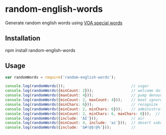 # random-english-words
Generate random english words using [VOA special words](https://simple.wikipedia.org/wiki/Wikipedia:VOA_Special_English_Word_Book)

## Installation
npm install random-english-words

## Usage
```js
var randomWords = require('random-english-words');

console.log(randomWords());                              // sugar
console.log(randomWords({minCount: 2}));                 // welcome date
console.log(randomWords({maxCount: 4}));                 // pump denounce sugar
console.log(randomWords({minCount: 2, maxCount: 4}));    // beat ignore sweet release
console.log(randomWords({minChars: 6}));                 // recognize 
console.log(randomWords({minCount: 2, minChars: 6}));    // administration however
console.log(randomWords({minCount: 2, minChars: 6, maxChars: 6}));  // create donate
console.log(randomWords({include: 'AI'}));               // air
console.log(randomWords({minCount: 4, include: 'ai'}));  // desert sabotage riot pain
console.log(randomWords({include: '$#!@$!@%'}));         // 
```
